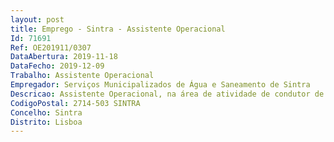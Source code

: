 ```yaml
--- 
layout: post
title: Emprego - Sintra - Assistente Operacional
Id: 71691
Ref: OE201911/0307
DataAbertura: 2019-11-18
DataFecho: 2019-12-09
Trabalho: Assistente Operacional
Empregador: Serviços Municipalizados de Água e Saneamento de Sintra
Descricao: Assistente Operacional, na área de atividade de condutor de máquinas pesadas e veículos especiais.Conduzir máquinas pesadas de movimentação de terras, gruas, cilindros ou outros veículos pesados ou veículos destinados à limpeza urbana ou recolha de lixo, manobrando também sistemas hidráulicos ou mecânicos complementares das viaturas, nomeadamente gruas  zelar pela conservação e limpeza das viaturas  verifica diariamente os níveis de óleo e água  comunicar ao seu superior hierárquico toda e qualquer anomalia que decorra durante o período de trabalho, incluindo os danos verificados nas viaturas, equipamentos e contentores em geral  coordenar e garantir o bom funcionamento da equipa de recolha  tomar as iniciativas necessárias à maximização do funcionamento da equipa  verificar e controlar os equipamentos de segurança, disponibilizados pelos SMAS, tais como  extintores e caixas de primeiros socorros  utilizar os equipamentos de proteção disponibilizados  cumprir as ordens dos seus superiores hierárquicos  cumprir as regras de segurança, higiene e saúde no trabalho  cumprir os estatutos e regulamentos dos SMAS de Sintra  cumprir o código da estrada  aplicar o sistema de gestão da qualidade, participando na sua melhoria.
CodigoPostal: 2714-503 SINTRA
Concelho: Sintra
Distrito: Lisboa
--- 
```

